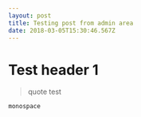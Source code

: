 ```yaml
---
layout: post
title: Testing post from admin area
date: 2018-03-05T15:30:46.567Z
---
```

# Test header 1

> quote test

```
monospace
```
